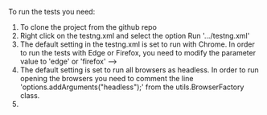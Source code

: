 To run the tests you need:
1) To clone the project from the github repo
2) Right click on the testng.xml and select the option Run '.../testng.xml'
3) The default setting in the testng.xml is set to run with Chrome. In order to run the tests
with Edge or Firefox, you need to modify the parameter value to 'edge' or 
'firefox' -->  <parameter name="browser" value="chrome"></parameter>
4) The default setting is set to run all browsers as headless. In order to run opening the browsers 
you need to comment the line 'options.addArguments("headless");' from the utils.BrowserFactory class.
5) 